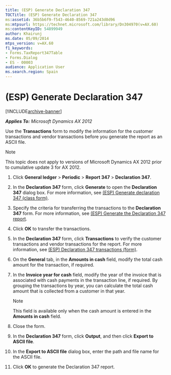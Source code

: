 ```yaml
---
title: (ESP) Generate Declaration 347
TOCTitle: (ESP) Generate Declaration 347
ms:assetid: 36b5b6f9-f543-4640-8569-721a243d0d96
ms:mtpsurl: https://technet.microsoft.com/library/Dn304970(v=AX.60)
ms:contentKeyID: 54899949
author: Khairunj
ms.date: 05/09/2014
mtps_version: v=AX.60
f1_keywords:
- Forms.TaxReport347Table
- Forms.Dialog
- ES - 00003
audience: Application User
ms.search.region: Spain
---
```


# (ESP) Generate Declaration 347 


[!INCLUDE[archive-banner](includes/archive-banner.md)]


_**Applies To:** Microsoft Dynamics AX 2012_

Use the **Transactions** form to modify the information for the customer transactions and vendor transactions before you generate the report as an ASCII file.


> [!NOTE]
> <P>This topic does not apply to versions of Microsoft Dynamics AX 2012 prior to cumulative update 3 for AX 2012.</P>



1.  Click **General ledger** \> **Periodic** \> **Report 347** \> **Declaration 347**.

2.  In the **Declaration 347** form, click **Generate** to open the **Declaration 347** dialog box. For more information, see [(ESP) Generate declaration 347 (class form)](https://technet.microsoft.com/library/aa589594\(v=ax.60\)).

3.  Specify the criteria for transferring the transactions to the **Declaration 347** form. For more information, see [(ESP) Generate the Declaration 347 report](esp-generate-the-declaration-347-report.md).

4.  Click **OK** to transfer the transactions.

5.  In the **Declaration 347** form, click **Transactions** to verify the customer transactions and vendor transactions for the report. For more information, see [(ESP) Declaration 347 transactions (form)](https://technet.microsoft.com/library/aa587699\(v=ax.60\)).

6.  On the **General** tab, in the **Amounts in cash** field, modify the total cash amount for the transaction, if required.

7.  In the **Invoice year for cash** field, modify the year of the invoice that is associated with cash payments in the transaction line, if required. By grouping the transactions by year, you can calculate the total cash amount that is collected from a customer in that year.
    

    > [!NOTE]
    > <P>This field is available only when the cash amount is entered in the <STRONG>Amounts in cash</STRONG> field.</P>



8.  Close the form.

9.  In the **Declaration 347** form, click **Output**, and then click **Export to ASCII file**.

10. In the **Export to ASCII file** dialog box, enter the path and file name for the ASCII file.

11. Click **OK** to generate the Declaration 347 report.

  



